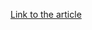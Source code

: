[Link to the article](https://thehackernews.com/2025/01/murdocbotnet-found-exploiting-avtech-ip.html)
